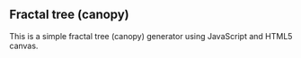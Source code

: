 Fractal tree (canopy)
----

This is a simple fractal tree (canopy) generator using JavaScript and HTML5 canvas.
